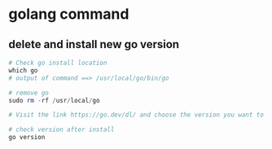 # golang command

## delete and install new go version

```powershell
# Check go install location
which go
# output of command ==> /usr/local/go/bin/go

# remove go
sudo rm -rf /usr/local/go

# Visit the link https://go.dev/dl/ and choose the version you want to download.

# check version after install
go version
```
